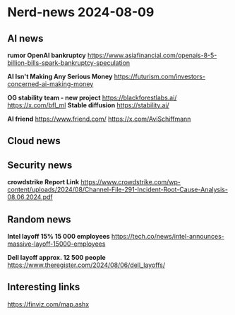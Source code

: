 # Nerd-news 2024-08-09

## AI news 

**rumor OpenAI bankruptcy**
https://www.asiafinancial.com/openais-8-5-billion-bills-spark-bankruptcy-speculation

**AI Isn't Making Any Serious Money**
https://futurism.com/investors-concerned-ai-making-money

**OG stability team - new project**
https://blackforestlabs.ai/
https://x.com/bfl_ml
**Stable diffusion**
https://stability.ai/

**AI friend**
https://www.friend.com/
https://x.com/AviSchiffmann

## Cloud news

## Security news

**crowdstrike Report Link**
https://www.crowdstrike.com/wp-content/uploads/2024/08/Channel-File-291-Incident-Root-Cause-Analysis-08.06.2024.pdf


## Random news

**Intel layoff 15% 15 000 employees** 
https://tech.co/news/intel-announces-massive-layoff-15000-employees

**Dell layoff approx. 12 500 people**
https://www.theregister.com/2024/08/06/dell_layoffs/

## Interesting links


https://finviz.com/map.ashx